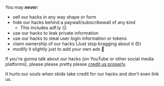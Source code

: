 You may ***never***:

- sell our hacks in any way shape or form
- hide our hacks behind a paywall/subscribewall of any kind
  - This includes adf.ly 😐
- use our hacks to leak private information
- use our hacks to steal user login information or tokens
- claim ownership of our hacks (Just stop bragging about it 😠)
- modify it slightly just to add your own ads 🤨

If you're gonna talk about our hacks (on YouTube or other social media platforms), please please pretty please [credit us properly](https://github.com/Prodigy-Hacking/ProdigyMathGameHacking/blob/master/YOUTUBE_ATTRIBUTION.md).

It hurts our souls when skids take credit for our hacks and don't even link us.
